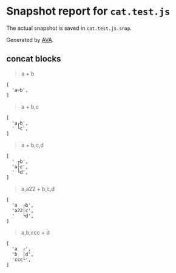 # Snapshot report for `cat.test.js`

The actual snapshot is saved in `cat.test.js.snap`.

Generated by [AVA](https://avajs.dev).

## concat blocks

> a + b

    [
      'a─b',
    ]

> a + b,c

    [
      'a┌b',
      ' └c',
    ]

> a + b,c,d

    [
      ' ┌b',
      'a│c',
      ' └d',
    ]

> a,a22 + b,c,d

    [
      'a  ┌b',
      'a22│c',
      '   └d',
    ]

> a,b,ccc + d

    [
      'a  ┌',
      'b  │d',
      'ccc└',
    ]
